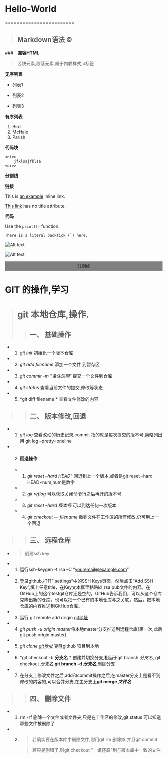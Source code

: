 # Hello-World
========================

>## Markdown语法 &copy;

###　**兼容HTML**

>区块元素,段落元素,属于内联样式,p标签

**无序列表**

* 列表1
- 列表2
+ 列表3

**有序列表**

1.  Bird
2.  McHale
3.  Parish

**代码块**

    <div>
        jfklsajfklsa
    <div>

**分割线**


**链接**

This is [an example](http://example.com/ "Title") inline link.

[This link](http://example.net/) has no title attribute.

__代码__

Use the `printf()` function.

``There is a literal backtick (`) here.``

![Alt text](/path/to/img.jpg)

![Alt text](/path/to/img.jpg "Optional title")

 <div style="height:30px;background-color:grey;text-align:center;line-height:30px;margin-bottom:30px;">
 分割线
 </div>

 # GIT 的操作,学习

># git 本地仓库,操作.
>>   ## 一、 基础操作
* 1. *git init* 初始化一个版本仓库
* 2. *git add filename* 添加一个文件 到暂存区
* 3. *git commit -m "备注说明"* 提交一个文件到仓库
* 4. *git status* 查看当前文件的提交,修改等状态
* 5. *git diff filename * 查看文件修改的内容
>>   ## 二、 版本修改,回退
* 1. *git log* 查看改动的历史记录,commit 指的就是每次提交的版本号,简略列出用 git log –pretty=oneline 
* 2. #### 回退操作
    * 1. *git reset  –hard HEAD^* 回退到上一个版本,或者是git reset  –hard HEAD~num,num是数字
    * 2. *git reflog* 可以获取关闭命令行之后再开的版本号
    * 3. *git reset  –hard 版本号* 可以到达任何一次版本
    * 4. *git checkout  — filename* 撤销文件在工作区的所有修改,仍可用上一个回退
>> ## 三、 远程仓库

* >创建ssh key

* 1. 运行ssh-keygen  -t rsa –C “youremail@example.com”
* 2. 登录github,打开” settings”中的SSH Keys页面，然后点击“Add SSH Key”,填上任意title，在Key文本框里黏贴id_rsa.pub文件的内容。在GitHub上的这个testgit仓库还是空的，GitHub告诉我们，可以从这个仓库克隆出新的仓库，也可以把一个已有的本地仓库与之关联，然后，把本地仓库的内容推送到GitHub仓库。
* 3. 运行 git remote add origin [git地址]("git地址")
* 4. *git push -u origin master*将本地master分支推送到远程仓库(第一次,此后git push origin master)
* 5. *git  clone [git地址]()* 克隆github 项目到本地
* 6. *git checkout -b **分支名** * 创建并切换分支,相当于git branch *分支名*, git checkout *分支名*,**git branch -d *分支名***,删除分支
* 7. 在分支上修改文件之后,add和commit操作之后,在master分支上是看不到修改的内容的,可以合并分支,在主分支上**git merge *文件名***

>> ## 四、 删除文件
* 1. rm -rf 删除一个文件或者文件夹,只是在工作区的修改,git status 可以知道哪些文件被删除了
* 2. > 若确实要在版本库中删除文件,则用git rm 删除掉,并且git commit

       > 若只是删错了,则git checkout "一键还原"到与版本库中一致的文件

